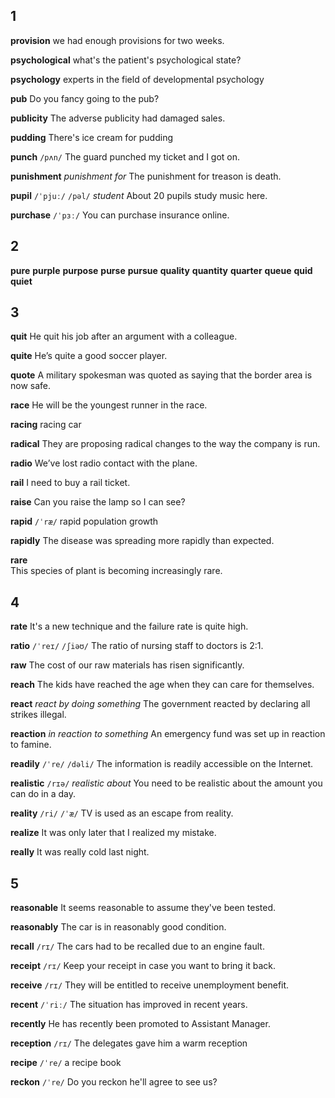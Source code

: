 ## 1
**provision** 
we had enough provisions for two weeks.

**psychological** 
what's the patient's psychological state?

**psychology** 
experts in the field of developmental psychology

**pub** 
Do you fancy going to the pub?

**publicity** 
The adverse publicity had damaged sales.

**pudding** 
There's ice cream for pudding

**punch** 
`/pʌn/`
The guard punched my ticket and I got on.

**punishment** 
*punishment for*
The punishment for treason is death.

**pupil** 
`/ˈpjuː/` `/pəl/`
*student*
About 20 pupils study music here.

**purchase** 
`/ˈpɜː/`
You can purchase insurance online.

## 2
**pure** 
**purple** 
**purpose** 
**purse** 
**pursue** 
**quality** 
**quantity** 
**quarter** 
**queue** 
**quid** 
**quiet** 

## 3
**quit** 
He quit his job after an argument with a colleague.

**quite** 
He’s quite a good soccer player.

**quote** 
A military spokesman was quoted as saying that the border area is now safe.

**race**
He will be the youngest runner in the race.

**racing** 
racing car

**radical** 
They are proposing radical changes to the way the company is run.

**radio**
We’ve lost radio contact with the plane.

**rail** 
I need to buy a rail ticket.

**raise** 
Can you raise the lamp so I can see?

**rapid** 
`/ˈræ/`
rapid population growth

**rapidly** 
The disease was spreading more rapidly than expected.

**rare**  
This species of plant is becoming increasingly rare.

## 4
**rate** 
It's a new technique and the failure rate is quite high.

**ratio** 
`/ˈreɪ/` `/ʃiəʊ/`
The ratio of nursing staff to doctors is 2:1.

**raw** 
The cost of our raw materials has risen significantly.

**reach** 
The kids have reached the age when they can care for themselves.

**react** 
*react by doing something*
The government reacted by declaring all strikes illegal.

**reaction** 
*in reaction to something*
An emergency fund was set up in reaction to famine.

**readily** 
`/ˈre/` `/dəli/`
The information is readily accessible on the Internet.

**realistic** 
`/rɪə/`
*realistic about*
You need to be realistic about the amount you can do in a day.

**reality** 
`/ri/` `/ˈæ/`
TV is used as an escape from reality.

**realize** 
It was only later that I realized my mistake.

**really** 
It was really cold last night.

## 5
**reasonable** 
It seems reasonable to assume they've been tested.

**reasonably** 
The car is in reasonably good condition.

**recall** 
`/rɪ/`
The cars had to be recalled due to an engine fault.

**receipt** 
`/rɪ/`
Keep your receipt in case you want to bring it back.

**receive** 
`/rɪ/`
They will be entitled to receive unemployment benefit.

**recent** 
`/ˈriː/`
The situation has improved in recent years.

**recently** 
He has recently been promoted to Assistant Manager.

**reception** 
`/rɪ/`
The delegates gave him a warm reception

**recipe** 
`/ˈre/`
a recipe book

**reckon**
`/ˈre/`
Do you reckon he'll agree to see us?